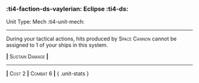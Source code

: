 ### :ti4-faction-ds-vaylerian: **Eclipse** :ti4-ds:

Unit Type: Mech :ti4-unit-mech:

---

During your tactical actions, hits produced by <span style="font-variant:small-caps;">Space Cannon</span> cannot be assigned to 1 of your ships in this system.

__|__ <span style="font-variant:small-caps;">Sustain Damage</span> __|__

---

__|__ <span style="font-variant:small-caps;">Cost 2</span> __|__ <span style="font-variant:small-caps;">Combat 6</span> __|__
{ .unit-stats }
